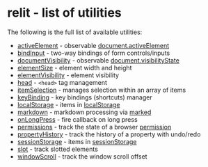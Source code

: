 # relit - list of utilities

The following is the full list of available utilities:

- [activeElement](./activeElement.md) - observable [document.activeElement](https://developer.mozilla.org/en-US/docs/Web/API/Document/activeElement)
- [bindInput](./bindInput.md) - two-way bindings of form controls/inputs
- [documentVisibility](./documentVisibility.md) - observable [document.visibilityState](https://developer.mozilla.org/en-US/docs/Web/API/Document/visibilityState)
- [elementSize](./elementSize.md) - element width and height
- [elementVisibility](./elementVisibility.md) - element visibility
- [head](./head.md) - `<head>` tag management
- [itemSelection](./itemSelection.md) - manages selection within an array of items
- [keyBinding](./keyBinding.md) - key bindings (shortcuts) manager
- [localStorage](./localStorage.md) - items in [localStorage](https://developer.mozilla.org/en-US/docs/Web/API/Window/localStorage)
- [markdown](./markdown.md) - markdown processing via [marked](https://github.com/markedjs/marked)
- [onLongPress](./onLongPress.md) - fire callback on long press
- [permissions](./permissions.md) - track the state of a browser [permission](https://developer.mozilla.org/en-US/docs/Web/API/Permissions/query)
- [propertyHistory](./propertyHistory.md) - track the history of a property with undo/redo
- [sessionStorage](./sessionStorage.md) - items in [sessionStorage](https://developer.mozilla.org/en-US/docs/Web/API/Window/sessionStorage)
- [slot](./slot.md) - track slotted elements
- [windowScroll](./windowScroll.md) - track the window scroll offset
